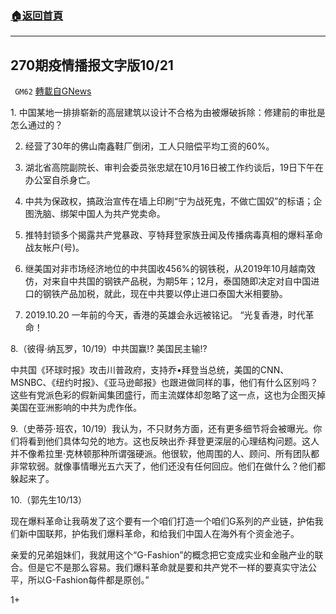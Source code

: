 ###  [:house:返回首頁](https://github.com/ourhimalayas/txt)
---

## 270期疫情播报文字版10/21
` GM62` [轉載自GNews](https://gnews.org/zh-hans/493147/)

![]()1. 中国某地一排排崭新的高层建筑以设计不合格为由被爆破拆除：修建前的审批是怎么通过的？

2. 经营了30年的佛山南鑫鞋厂倒闭，工人只赔偿平均工资的60%。

3. 湖北省高院副院长、审判会委员张忠斌在10月16日被工作约谈后，19日下午在办公室自杀身亡。

4. 中共为保政权，搞政治宣传在墙上印刷“宁为战死鬼，不做亡国奴”的标语；企图洗脑、绑架中国人为共产党卖命。

5. 推特封锁多个揭露共产党暴政、亨特拜登家族丑闻及传播病毒真相的爆料革命战友帐户(号)。

6. 继美国对非市场经济地位的中共国收456%的钢铁税，从2019年10月越南效仿，对来自中共国的钢铁产品税，为期5年；12月，泰国随即决定对自中国进口的钢铁产品加税，就此，现在中共要以停止进口泰国大米相要胁。

7. 2019.10.20 一年前的今天，香港的英雄会永远被铭记。 “光复香港，时代革命！

8.（彼得·纳瓦罗，10/19）中共国赢!? 美国民主输!?

中共国《环球时报》攻击川普政府，支持乔•拜登当总统，美国的CNN、 MSNBC、《纽约时报》、《亚马逊邮报》也跟进做同样的事，他们有什么区别吗？这些有党派色彩的假新闻集团盛行，而主流媒体却忽略了这一点，这也为企图灭掉美国在亚洲影响的中共为虎作伥。

9.（史蒂芬·班农，10/19）我认为，不只财务方面，还有更多细节将会被曝光。你们将看到他们具体勾兑的地方。这也反映出乔·拜登更深层的心理结构问题。这人并不像希拉里·克林顿那种所谓强硬派。他很软，他周围的人、顾问、所有团队都非常软弱。就像事情曝光五六天了，他们还没有任何回应。他们在做什么？他们都躲起来了。

10.（郭先生10/13）

现在爆料革命让我萌发了这个要有一个咱们打造一个咱们G系列的产业链，护佑我们新中国联邦，护佑我们爆料革命，和给我们中国人在海外有个资金池子。

亲爱的兄弟姐妹们，我就用这个“G-Fashion”的概念把它变成实业和金融产业的联合。但是它不是那么容易。我们爆料革命就是要和共产党不一样的要真实守法公平，所以G-Fashion每件都是原创。”

1+
